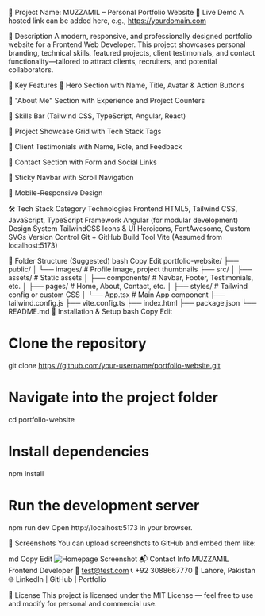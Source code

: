 📁 Project Name: MUZZAMIL – Personal Portfolio Website
🚀 Live Demo
A hosted link can be added here, e.g., https://yourdomain.com

📌 Description
A modern, responsive, and professionally designed portfolio website for a Frontend Web Developer. This project showcases personal branding, technical skills, featured projects, client testimonials, and contact functionality—tailored to attract clients, recruiters, and potential collaborators.

🎯 Key Features
🔹 Hero Section with Name, Title, Avatar & Action Buttons

🔹 "About Me" Section with Experience and Project Counters

🔹 Skills Bar (Tailwind CSS, TypeScript, Angular, React)

🔹 Project Showcase Grid with Tech Stack Tags

🔹 Client Testimonials with Name, Role, and Feedback

🔹 Contact Section with Form and Social Links

🔹 Sticky Navbar with Scroll Navigation

🔹 Mobile-Responsive Design

🛠️ Tech Stack
Category	Technologies
Frontend	HTML5, Tailwind CSS, JavaScript, TypeScript
Framework	Angular (for modular development)
Design System	TailwindCSS
Icons & UI	Heroicons, FontAwesome, Custom SVGs
Version Control	Git + GitHub
Build Tool	Vite (Assumed from localhost:5173)

📂 Folder Structure (Suggested)
bash
Copy
Edit
portfolio-website/
├── public/
│   └── images/           # Profile image, project thumbnails
├── src/
│   ├── assets/           # Static assets
│   ├── components/       # Navbar, Footer, Testimonials, etc.
│   ├── pages/            # Home, About, Contact, etc.
│   ├── styles/           # Tailwind config or custom CSS
│   └── App.tsx           # Main App component
├── tailwind.config.js
├── vite.config.ts
├── index.html
├── package.json
└── README.md
🔧 Installation & Setup
bash
Copy
Edit
# Clone the repository
git clone https://github.com/your-username/portfolio-website.git

# Navigate into the project folder
cd portfolio-website

# Install dependencies
npm install

# Run the development server
npm run dev
Open http://localhost:5173 in your browser.

📸 Screenshots
You can upload screenshots to GitHub and embed them like:

md
Copy
Edit
![Homepage Screenshot](screenshots/home.png)
📬 Contact Info
MUZZAMIL
Frontend Developer
📧 test@test.com
📞 +92 3088667770
📍 Lahore, Pakistan
🌐 LinkedIn | GitHub | Portfolio

📜 License
This project is licensed under the MIT License — feel free to use and modify for personal and commercial use.
